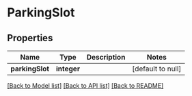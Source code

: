# ParkingSlot

## Properties
Name | Type | Description | Notes
------------ | ------------- | ------------- | -------------
**parkingSlot** | **integer** |  | [default to null]

[[Back to Model list]](../README.md#documentation-for-models) [[Back to API list]](../README.md#documentation-for-api-endpoints) [[Back to README]](../README.md)



